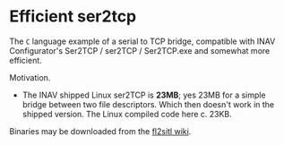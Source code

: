 # Efficient ser2tcp

The `C` language example of a serial to TCP bridge, compatible with INAV Configurator's Ser2TCP / ser2TCP / Ser2TCP.exe and somewhat more efficient.

Motivation.

* The INAV shipped Linux ser2TCP is **23MB**; yes 23MB for a simple bridge between two file descriptors. Which then doesn't work in the shipped version. The Linux compiled code here c. 23KB.

Binaries may be downloaded from the [fl2sitl wiki](https://github.com/stronnag/bbl2kml/wiki/fl2sitl#images).
